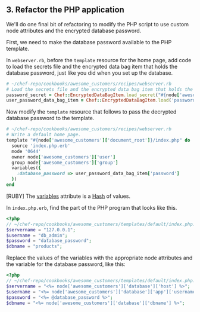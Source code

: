 ## 3. Refactor the PHP application

We'll do one final bit of refactoring to modify the PHP script to use custom node attributes and the encrypted database password.

First, we need to make the database password available to the PHP template.

In <code class="file-path">webserver.rb</code>, before the `template` resource for the home page, add code to load the secrets file and the encrypted data bag item that holds the database password, just like you did when you set up the database.

```ruby
# ~/chef-repo/cookbooks/awesome_customers/recipes/webserver.rb
# Load the secrets file and the encrypted data bag item that holds the database password.
password_secret = Chef::EncryptedDataBagItem.load_secret("#{node['awesome_customers']['passwords']['secret_path']}")
user_password_data_bag_item = Chef::EncryptedDataBagItem.load('passwords', 'db_admin_password', password_secret)
```

Now modify the `template` resource that follows to pass the decrypted database password to the template.

```ruby
# ~/chef-repo/cookbooks/awesome_customers/recipes/webserver.rb
# Write a default home page.
template "#{node['awesome_customers']['document_root']}/index.php" do
  source 'index.php.erb'
  mode '0644'
  owner node['awesome_customers']['user']
  group node['awesome_customers']['group']
  variables({
    :database_password => user_password_data_bag_item['password']
  })
end
```

[RUBY] The [variables](https://docs.chef.io/resource_template.html#variables) attribute is a [Hash](http://ruby-doc.org/core-2.1.1/Hash.html) of values.

In <code class="file-path">index.php.erb</code>, find the part of the PHP program that looks like this.

```php
<?php
// ~/chef-repo/cookbooks/awesome_customers/templates/default/index.php.erb
$servername = "127.0.0.1";
$username = "db_admin";
$password = "database_password";
$dbname = "products";
```

Replace the values of the variables with the appropriate node attributes and the variable for the database password, like this:

```php
<?php
// ~/chef-repo/cookbooks/awesome_customers/templates/default/index.php.erb
$servername = "<%= node['awesome_customers']['database']['host'] %>";
$username = "<%= node['awesome_customers']['database']['app']['username'] %>";
$password = "<%= @database_password %>";
$dbname = "<%= node['awesome_customers']['database']['dbname'] %>";
```
